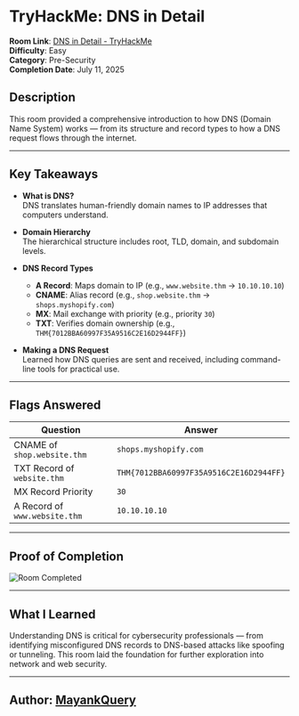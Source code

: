 # TryHackMe: DNS in Detail 

**Room Link**: [DNS in Detail - TryHackMe](https://tryhackme.com/room/dnsindetail)  
**Difficulty**: Easy  
**Category**: Pre-Security  
**Completion Date**: July 11, 2025

## Description
This room provided a comprehensive introduction to how DNS (Domain Name System) works — from its structure and record types to how a DNS request flows through the internet.

---

## Key Takeaways

- **What is DNS?**  
  DNS translates human-friendly domain names to IP addresses that computers understand.

- **Domain Hierarchy**  
  The hierarchical structure includes root, TLD, domain, and subdomain levels.

- **DNS Record Types**  
  - **A Record**: Maps domain to IP (e.g., `www.website.thm` → `10.10.10.10`)  
  - **CNAME**: Alias record (e.g., `shop.website.thm` → `shops.myshopify.com`)  
  - **MX**: Mail exchange with priority (e.g., priority `30`)  
  - **TXT**: Verifies domain ownership (e.g., `THM{7012BBA60997F35A9516C2E16D2944FF}`)

- **Making a DNS Request**  
  Learned how DNS queries are sent and received, including command-line tools for practical use.

---

## Flags Answered

| Question | Answer |
|---------|--------|
| CNAME of `shop.website.thm` | `shops.myshopify.com` |
| TXT Record of `website.thm` | `THM{7012BBA60997F35A9516C2E16D2944FF}` |
| MX Record Priority | `30` |
| A Record of `www.website.thm` | `10.10.10.10` |

---

## Proof of Completion
![Room Completed](../assets/dns-in-detail-proof.png) 

---

## What I Learned
Understanding DNS is critical for cybersecurity professionals — from identifying misconfigured DNS records to DNS-based attacks like spoofing or tunneling. This room laid the foundation for further exploration into network and web security.

---

## Author: [MayankQuery](https://github.com/MayankQuery)
